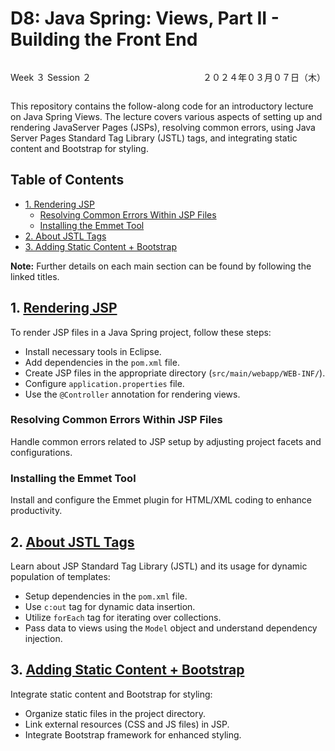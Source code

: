 # D8: Java Spring: Views, Part II - Building the Front End

<div style="display: flex; justify-content: space-between;">
    <p>Week ３ Session ２</p>
    <p>２０２４年０３月０７日（木）</p>
</div>

This repository contains the follow-along code for an introductory lecture on Java Spring Views. The lecture covers various aspects of setting up and rendering JavaServer Pages (JSPs), resolving common errors, using Java Server Pages Standard Tag Library (JSTL) tags, and integrating static content and Bootstrap for styling.

## Table of Contents
- [1. Rendering JSP](#1-rendering-jsp)
    - [Resolving Common Errors Within JSP Files](#resolving-common-errors-within-jsp-files)
    - [Installing the Emmet Tool](#installing-the-emmet-tool)
- [2. About JSTL Tags](#2-about-jstl-tags)
- [3. Adding Static Content + Bootstrap](#3-adding-static-content--bootstrap)

**Note:** Further details on each main section can be found by following the linked titles.

## 1. [Rendering JSP](./notes/1-Rendering-JSP.md)
To render JSP files in a Java Spring project, follow these steps:
- Install necessary tools in Eclipse.
- Add dependencies in the `pom.xml` file.
- Create JSP files in the appropriate directory (`src/main/webapp/WEB-INF/`).
- Configure `application.properties` file.
- Use the `@Controller` annotation for rendering views.

### Resolving Common Errors Within JSP Files
Handle common errors related to JSP setup by adjusting project facets and configurations.

### Installing the Emmet Tool
Install and configure the Emmet plugin for HTML/XML coding to enhance productivity.

## 2. [About JSTL Tags](./notes/2-About-JSTL-Tags.md)
Learn about JSP Standard Tag Library (JSTL) and its usage for dynamic population of templates:
- Setup dependencies in the `pom.xml` file.
- Use `c:out` tag for dynamic data insertion.
- Utilize `forEach` tag for iterating over collections.
- Pass data to views using the `Model` object and understand dependency injection.

## 3. [Adding Static Content + Bootstrap](./notes/3-Adding-Static-Files.md)
Integrate static content and Bootstrap for styling:
- Organize static files in the project directory.
- Link external resources (CSS and JS files) in JSP.
- Integrate Bootstrap framework for enhanced styling.
